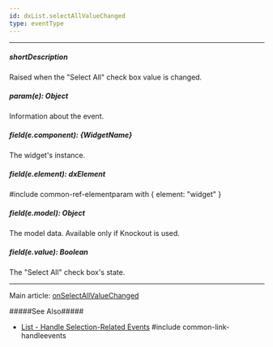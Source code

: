 ```yaml
---
id: dxList.selectAllValueChanged
type: eventType
---
```

---
##### shortDescription
Raised when the "Select All" check box value is changed.

##### param(e): Object
Information about the event.

##### field(e.component): {WidgetName}
The widget's instance.

##### field(e.element): dxElement
#include common-ref-elementparam with { element: "widget" }

##### field(e.model): Object
The model data. Available only if Knockout is used.

##### field(e.value): Boolean
The "Select All" check box's state.

---
Main article: [onSelectAllValueChanged](/api-reference/10%20UI%20Widgets/dxList/1%20Configuration/onSelectAllValueChanged.md '/Documentation/ApiReference/UI_Widgets/dxList/Configuration/#onSelectAllValueChanged')

#####See Also#####
- [List - Handle Selection-Related Events](/concepts/05%20Widgets/List/25%20Selection/10%20Events.md '/Documentation/Guide/Widgets/List/Selection/#Events')
#include common-link-handleevents